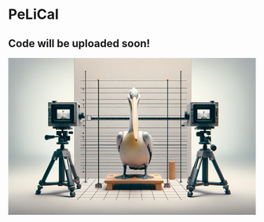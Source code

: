 # PeLiCal

## Code will be uploaded soon!

<p align="center">
    <img src="./images/PeLiCal.png" width="520px" height="320px" title="Logger"/>
</p>
